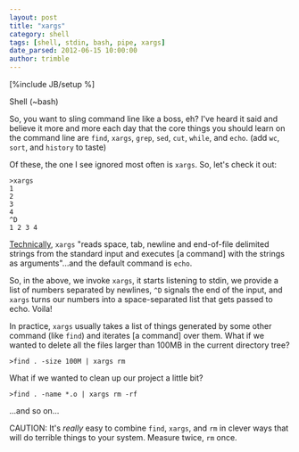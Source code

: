 ```yaml
---
layout: post
title: "xargs"
category: shell
tags: [shell, stdin, bash, pipe, xargs]
date_parsed: 2012-06-15 10:00:00
author: trimble
---
```

[%include JB/setup %]

Shell (~bash)

So, you want to sling command line like a boss, eh? I've heard it said and believe it more and more each day that the core things you should learn on the command line are `find`, `xargs`, `grep`, `sed`, `cut`, `while`, and `echo`. (add `wc`, `sort`, and `history` to taste)

Of these, the one I see ignored most often is `xargs`. So, let's check it out:

    >xargs
    1
    2
    3
    4
    ^D
    1 2 3 4
	
[Technically](http://unixhelp.ed.ac.uk/CGI/man-cgi?xargs), `xargs` "reads space, tab, newline and end-of-file delimited strings from the standard input and executes [a command] with the strings as arguments"...and the default command is `echo`.

So, in the above, we invoke `xargs`, it starts listening to stdin, we provide a list of numbers separated by newlines, `^D` signals the end of the input, and `xargs` turns our numbers into a space-separated list that gets passed to echo. Voila!

In practice, `xargs` usually takes a list of things generated by some other command (like `find`) and iterates [a command] over them. What if we wanted to delete all the files larger than 100MB in the current directory tree?

    >find . -size 100M | xargs rm

What if we wanted to clean up our project a little bit?

    >find . -name *.o | xargs rm -rf

...and so on...

CAUTION: It's _really_ easy to combine `find`, `xargs`, and `rm` in clever ways that will do terrible things to your system. Measure twice, `rm` once.
